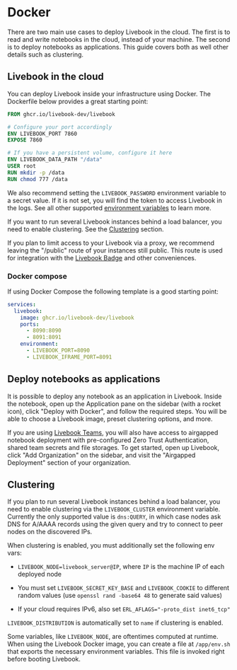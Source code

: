 # Docker

There are two main use cases to deploy Livebook in the cloud. The first is to read and write notebooks in the cloud, instead of your machine. The second is to deploy notebooks as applications. This guide covers both as well other details such as clustering.

## Livebook in the cloud

You can deploy Livebook inside your infrastructure using Docker. The Dockerfile below provides a great starting point:

```dockerfile
FROM ghcr.io/livebook-dev/livebook

# Configure your port accordingly
ENV LIVEBOOK_PORT 7860
EXPOSE 7860

# If you have a persistent volume, configure it here
ENV LIVEBOOK_DATA_PATH "/data"
USER root
RUN mkdir -p /data
RUN chmod 777 /data
```

We also recommend setting the `LIVEBOOK_PASSWORD` environment variable to a secret value. If it is not set, you will find the token to access Livebook in the logs. See all other supported [environment variables](../../README.md#environment-variables) to learn more.

If you want to run several Livebook instances behind a load balancer, you need to enable clustering. See the [Clustering](#clustering) section.

If you plan to limit access to your Livebook via a proxy, we recommend leaving the "/public" route of your instances still public. This route is used for integration with the [Livebook Badge](https://livebook.dev/badge/) and other conveniences.

### Docker compose

If using Docker Compose the following template is a good starting point:

```yml
services:
  livebook:
    image: ghcr.io/livebook-dev/livebook
    ports:
      - 8090:8090
      - 8091:8091
    environment:
      - LIVEBOOK_PORT=8090
      - LIVEBOOK_IFRAME_PORT=8091
```

## Deploy notebooks as applications

It is possible to deploy any notebook as an application in Livebook. Inside the notebook, open up the Application pane on the sidebar (with a rocket icon), click "Deploy with Docker", and follow the required steps. You will be able to choose a Livebook image, preset clustering options, and more.

If you are using [Livebook Teams](https://livebook.dev/teams/), you will also have access to airgapped notebook deployment with pre-configured Zero Trust Authentication, shared team secrets and file storages. To get started, open up Livebook, click "Add Organization" on the sidebar, and visit the "Airgapped Deployment" section of your organization.

## Clustering

If you plan to run several Livebook instances behind a load balancer, you need to enable clustering via the `LIVEBOOK_CLUSTER` environment variable. Currently the only supported value is `dns:QUERY`, in which case nodes ask DNS for A/AAAA records using the given query and try to connect to peer nodes on the discovered IPs.

When clustering is enabled, you must additionally set the following env vars:

  * `LIVEBOOK_NODE=livebook_server@IP`, where `IP` is the machine IP of each deployed node

  * You must set `LIVEBOOK_SECRET_KEY_BASE` and `LIVEBOOK_COOKIE` to different random values (use `openssl rand -base64 48` to generate said values)

  * If your cloud requires IPv6, also set `ERL_AFLAGS="-proto_dist inet6_tcp"`

`LIVEBOOK_DISTRIBUTION` is automatically set to `name` if clustering is enabled.

Some variables, like `LIVEBOOK_NODE`, are oftentimes computed at runtime. When using the Livebook Docker image, you can create a file at `/app/env.sh` that exports the necessary environment variables. This file is invoked right before booting Livebook.
